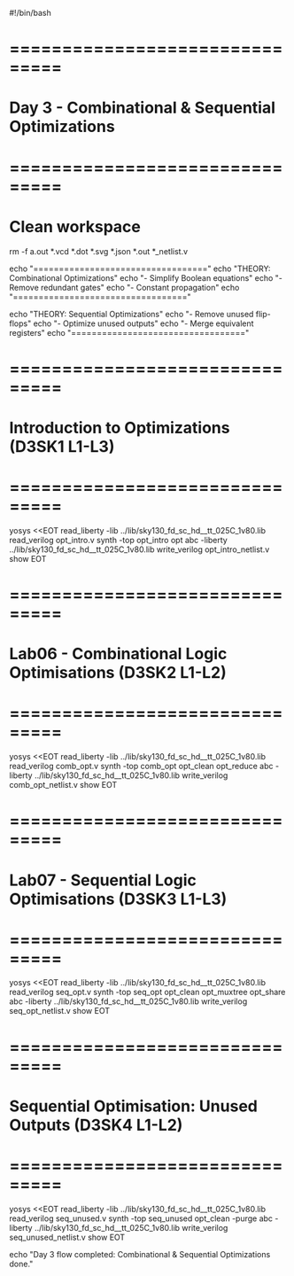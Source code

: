 #!/bin/bash
# ===============================
# Day 3 - Combinational & Sequential Optimizations
# ===============================

# Clean workspace
rm -f a.out *.vcd *.dot *.svg *.json *.out *_netlist.v

echo "=================================="
echo "THEORY: Combinational Optimizations"
echo "- Simplify Boolean equations"
echo "- Remove redundant gates"
echo "- Constant propagation"
echo "=================================="

echo "THEORY: Sequential Optimizations"
echo "- Remove unused flip-flops"
echo "- Optimize unused outputs"
echo "- Merge equivalent registers"
echo "=================================="

# ===============================
# Introduction to Optimizations (D3SK1 L1-L3)
# ===============================
yosys <<EOT
read_liberty -lib ../lib/sky130_fd_sc_hd__tt_025C_1v80.lib
read_verilog opt_intro.v
synth -top opt_intro
opt
abc -liberty ../lib/sky130_fd_sc_hd__tt_025C_1v80.lib
write_verilog opt_intro_netlist.v
show
EOT

# ===============================
# Lab06 - Combinational Logic Optimisations (D3SK2 L1-L2)
# ===============================
yosys <<EOT
read_liberty -lib ../lib/sky130_fd_sc_hd__tt_025C_1v80.lib
read_verilog comb_opt.v
synth -top comb_opt
opt_clean
opt_reduce
abc -liberty ../lib/sky130_fd_sc_hd__tt_025C_1v80.lib
write_verilog comb_opt_netlist.v
show
EOT

# ===============================
# Lab07 - Sequential Logic Optimisations (D3SK3 L1-L3)
# ===============================
yosys <<EOT
read_liberty -lib ../lib/sky130_fd_sc_hd__tt_025C_1v80.lib
read_verilog seq_opt.v
synth -top seq_opt
opt_clean
opt_muxtree
opt_share
abc -liberty ../lib/sky130_fd_sc_hd__tt_025C_1v80.lib
write_verilog seq_opt_netlist.v
show
EOT

# ===============================
# Sequential Optimisation: Unused Outputs (D3SK4 L1-L2)
# ===============================
yosys <<EOT
read_liberty -lib ../lib/sky130_fd_sc_hd__tt_025C_1v80.lib
read_verilog seq_unused.v
synth -top seq_unused
opt_clean -purge
abc -liberty ../lib/sky130_fd_sc_hd__tt_025C_1v80.lib
write_verilog seq_unused_netlist.v
show
EOT

echo "Day 3 flow completed: Combinational & Sequential Optimizations done."
